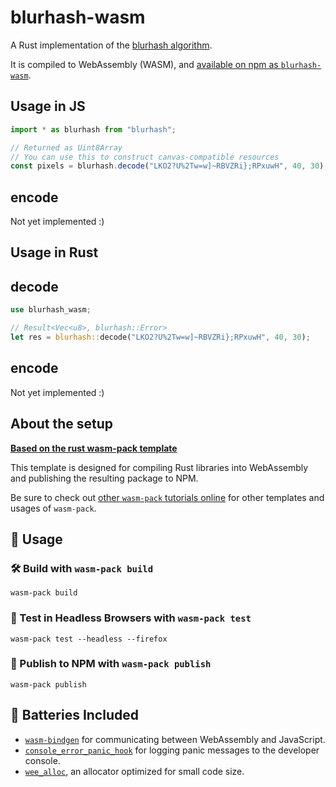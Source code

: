 # blurhash-wasm

A Rust implementation of the [blurhash algorithm](https://github.com/woltapp/blurhash).

It is compiled to WebAssembly (WASM), and [available on npm as `blurhash-wasm`](https://npmjs.com/blurhash-wasm).

## Usage in JS

```js
import * as blurhash from "blurhash";

// Returned as Uint8Array
// You can use this to construct canvas-compatible resources
const pixels = blurhash.decode("LKO2?U%2Tw=w]~RBVZRi};RPxuwH", 40, 30);
```

## encode

Not yet implemented :)

## Usage in Rust

## decode

```rust
use blurhash_wasm;

// Result<Vec<u8>, blurhash::Error>
let res = blurhash::decode("LKO2?U%2Tw=w]~RBVZRi};RPxuwH", 40, 30);
```

## encode

Not yet implemented :)

## About the setup

[**Based on the rust wasm-pack template**][template-docs]

This template is designed for compiling Rust libraries into WebAssembly and
publishing the resulting package to NPM.

Be sure to check out [other `wasm-pack` tutorials online][tutorials] for other
templates and usages of `wasm-pack`.

[tutorials]: https://rustwasm.github.io/docs/wasm-pack/tutorials/index.html
[template-docs]: https://rustwasm.github.io/docs/wasm-pack/tutorials/npm-browser-packages/index.html

## 🚴 Usage

### 🛠️ Build with `wasm-pack build`

```
wasm-pack build
```

### 🔬 Test in Headless Browsers with `wasm-pack test`

```
wasm-pack test --headless --firefox
```

### 🎁 Publish to NPM with `wasm-pack publish`

```
wasm-pack publish
```

## 🔋 Batteries Included

- [`wasm-bindgen`](https://github.com/rustwasm/wasm-bindgen) for communicating
  between WebAssembly and JavaScript.
- [`console_error_panic_hook`](https://github.com/rustwasm/console_error_panic_hook)
  for logging panic messages to the developer console.
- [`wee_alloc`](https://github.com/rustwasm/wee_alloc), an allocator optimized
  for small code size.
